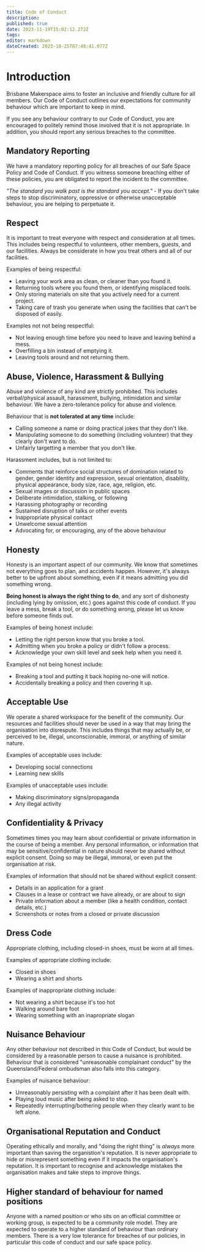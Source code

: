 ```yaml
---
title: Code of Conduct
description: 
published: true
date: 2023-11-19T15:02:12.272Z
tags: 
editor: markdown
dateCreated: 2023-10-25T07:48:41.077Z
---
```


# Introduction
Brisbane Makerspace aims to foster an inclusive and friendly culture for all members. Our Code of Conduct outlines our expectations for community behaviour which are important to keep in mind.

If you see any behaviour contrary to our Code of Conduct, you are encouraged to politely remind those involved that it is not appropriate. In addition, you should report any serious breaches to the committee.

## Mandatory Reporting
We have a mandatory reporting policy for all breaches of our Safe Space Policy and Code of Conduct. If you witness someone breaching either of these policies, you are obligated to report the incident to the committee.

*"The standard you walk past is the standard you accept."* - If you don't take steps to stop discriminatory, oppressive or otherwise unacceptable behaviour, you are helping to perpetuate it.

## Respect
It is important to treat everyone with respect and consideration at all times. This includes being respectful to volunteers, other members, guests, and our facilities. Always be considerate in how you treat others and all of our facilities.

Examples of being respectful:
 - Leaving your work area as clean, or cleaner than you found it. 
 - Returning tools where you found them, or identifying misplaced tools.
 - Only storing materials on site that you actively need for a current project.
 - Taking care of trash you generate when using the facilities that can't be disposed of easily.

Examples not not being respectful:
* Not leaving enough time before you need to leave and leaving behind a mess.
* Overfilling a bin instead of emptying it.
* Leaving tools around and not returning them.


## Abuse, Violence, Harassment & Bullying
Abuse and violence of any kind are strictly prohibited. This includes verbal/physical assault, harassment, bullying, intimidation and similar behaviour. We have a zero-tolerance policy for abuse and violence.

Behaviour that is **not tolerated at any time** include:
* Calling someone a name or doing practical jokes that they don't like.
* Manipulating someone to do something (including volunteer) that they clearly don't want to do.
* Unfairly targetting a member that you don't like.

Harassment includes, but is not limited to:
* Comments that reinforce social structures of domination related to gender, gender identity and expression, sexual orientation, disability, physical appearance, body size, race, age, religion, etc.
* Sexual images or discussion in public spaces
* Deliberate intimidation, stalking, or following 
* Harassing photography or recording
* Sustained disruption of talks or other events
* Inappropriate physical contact
* Unwelcome sexual attention
* Advocating for, or encouraging, any of the above behaviour

## Honesty
Honesty is an important aspect of our community. We know that sometimes not everything goes to plan, and accidents happen. However, it's always better to be upfront about something, even if it means admitting you did something wrong.

**Being honest is always the right thing to do**, and any sort of dishonesty (including lying by omission, etc.) goes against this code of conduct. If you leave a mess, break a tool, or do something wrong, please let us know before someone finds out.

Examples of being honest include:
* Letting the right person know that you broke a tool.
* Admitting when you broke a policy or didn't follow a process.
* Acknowledge your own skill level and seek help when you need it.

Examples of not being honest include:
* Breaking a tool and putting it back hoping no-one will notice.
* Accidentally breaking a policy and then covering it up.

## Acceptable Use
We operate a shared workspace for the benefit of the community. Our resources and facilities should never be used in a way that may bring the organisation into disrespute. This includes things that may actually be, or perceived to be, illegal, unconscionable, immoral, or anything of similar nature.

Examples of acceptable uses include:
* Developing social connections
* Learning new skills

Examples of unacceptable uses include:
* Making discriminatory signs/propaganda
* Any illegal activity

## Confidentiality & Privacy
Sometimes times you may learn about confidential or private information in the course of being a member. Any personal information, or information that may be sensitive/confidential in nature should never be shared without explicit consent. Doing so may be illegal, immoral, or even put the organisation at risk.

Examples of information that should not be shared without explicit consent:
* Details in an application for a grant
* Clauses in a lease or contract we have already, or are about to sign
* Private information about a member (like a health condition, contact details, etc.)
* Screenshots or notes from a closed or private discussion

## Dress Code
Appropriate clothing, including closed-in shoes, must be worn at all times.

Examples of appropriate clothing include:
* Closed in shoes
* Wearing a shirt and shorts

Examples of inappropriate clothing include:
* Not wearing a shirt because it's too hot
* Walking around bare foot
* Wearing something with an inapropriate slogan

## Nuisance Behaviour
Any other behaviour not described in this Code of Conduct, but would be considered by a reasonable person to cause a nuisance is prohibited. Behaviour that is considered "unreasonable complainant conduct" by the Queensland/Federal ombudsman also falls into this category.

Examples of nuisance behaviour:
* Unreasonably persisting with a complaint after it has been dealt with.
* Playing loud music after being asked to stop.
* Repeatedly interrupting/bothering people when they clearly want to be left alone.

## Organisational Reputation and Conduct
Operating ethically and morally, and "doing the right thing" is *always* more important than saving the organistion's reputation. It is never appropriate to hide or misrepresent something even if it impacts the organisation's reputation. It is important to recognise and acknowledge mistakes the organisation makes and take steps to improve things.

## Higher standard of behaviour for named positions
Anyone with a named position or who sits on an official committee or working group, is expected to be a community role model. They are expected to operate to a higher standard of behaviour than ordinary members. There is a very low tolerance for breaches of our policies, in particular this code of conduct and our safe space policy.